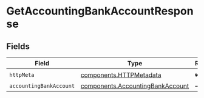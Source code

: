 # GetAccountingBankAccountResponse


## Fields

| Field                                                                                | Type                                                                                 | Required                                                                             | Description                                                                          |
| ------------------------------------------------------------------------------------ | ------------------------------------------------------------------------------------ | ------------------------------------------------------------------------------------ | ------------------------------------------------------------------------------------ |
| `httpMeta`                                                                           | [components.HTTPMetadata](../../models/components/httpmetadata.md)                   | :heavy_check_mark:                                                                   | N/A                                                                                  |
| `accountingBankAccount`                                                              | [components.AccountingBankAccount](../../models/components/accountingbankaccount.md) | :heavy_minus_sign:                                                                   | Success                                                                              |